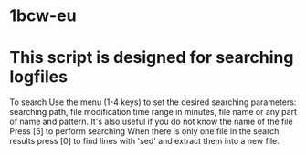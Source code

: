 # 1bcw-eu
# This script is designed for searching logfiles
To search
Use the menu (1-4 keys) to set the desired searching parameters: searching path, file modification time range in minutes, file name or any part of name and pattern.
It's also useful if you do not know the name of the file
Press [5] to perform searching
When there is only one file in the search results press [0] to find lines with 'sed' and extract them into a new file.  
